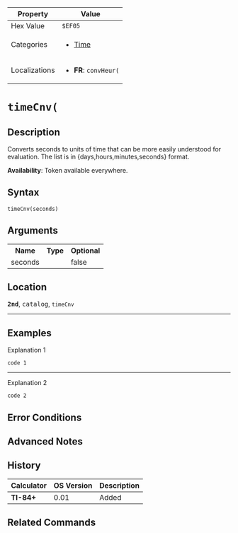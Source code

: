 | Property      | Value |
|---------------|-------|
| Hex Value     | `$EF05`|
| Categories    | <ul><li>[Time](<../categories/Time.md>)</li></ul> |
| Localizations | <ul><li><b>FR</b>: `convHeur(`</li></ul> |

# `timeCnv(`

## Description
Converts seconds to units of time that can be more easily understood for evaluation. The list is in {days,hours,minutes,seconds} format.


<b>Availability</b>: Token available everywhere.

## Syntax
`timeCnv(seconds)`

## Arguments
<table>
<tr><th>Name</th><th>Type</th><th>Optional</th></tr>

<tr><td>seconds</td><td></td><td>false</td></tr>

</table>

## Location
<tt><kbd><b>2nd</b></kbd></tt>, <kbd>catalog</kbd>, `timeCnv`
<hr>

## Examples

Explanation 1
```ti-basic
code 1
```
---
Explanation 2
```ti-basic
code 2
```

## Error Conditions


## Advanced Notes


## History
| Calculator | OS Version | Description |
|------------|------------|-------------|
| <b>TI-84+</b> | 0.01 | Added |

## Related Commands

